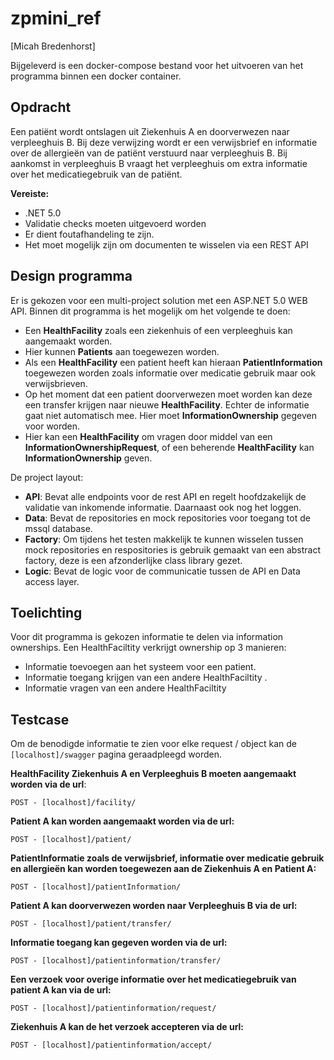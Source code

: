 # zpmini_ref
[Micah Bredenhorst]

Bijgeleverd is een docker-compose bestand voor het uitvoeren van het programma binnen een docker container.

## Opdracht

Een patiënt wordt ontslagen uit Ziekenhuis A en doorverwezen naar verpleeghuis B.  Bij deze verwijzing wordt er een verwijsbrief en informatie over de allergieën van de patiënt verstuurd naar verpleeghuis B.  Bij aankomst in verpleeghuis B vraagt het verpleeghuis om extra informatie over het medicatiegebruik van de patiënt.

**Vereiste:**

- .NET 5.0
- Validatie checks moeten uitgevoerd worden
- Er dient foutafhandeling te zijn.
- Het moet mogelijk zijn om documenten te wisselen via een REST API


## Design programma

Er is gekozen voor een multi-project solution met een ASP.NET 5.0 WEB API.
Binnen dit programma is het mogelijk om het volgende te doen:

- Een **HealthFacility** zoals een ziekenhuis of een verpleeghuis kan aangemaakt worden.
- Hier kunnen **Patients** aan toegewezen worden.
- Als een **HealthFacility** een patient heeft kan hieraan **PatientInformation** toegewezen worden zoals informatie over medicatie gebruik maar ook verwijsbrieven.
- Op het moment dat een patient doorverwezen moet worden kan deze een transfer krijgen naar nieuwe **HealthFacility**. Echter de informatie gaat niet automatisch mee. Hier moet **InformationOwnership** gegeven voor worden.
- Hier kan een **HealthFacility** om vragen door middel van een **InformationOwnershipRequest**, of een beherende **HealthFacility** kan **InformationOwnership** geven.

De project layout:

- **API**: Bevat alle endpoints voor de rest API en regelt hoofdzakelijk de validatie van inkomende informatie. Daarnaast ook nog het loggen.
- **Data**: Bevat de repositories en mock repositories voor toegang tot de mssql database.
- **Factory**: Om tijdens het testen makkelijk te kunnen wisselen tussen mock repositories en respositories is gebruik gemaakt van een abstract factory, deze is een afzonderlijke class library gezet.
- **Logic**: Bevat de logic voor de communicatie tussen de API en Data access layer.

## Toelichting

Voor dit programma is gekozen informatie te delen via information ownerships. Een HealthFaciltity verkrijgt ownership op 3 manieren:

- Informatie toevoegen aan het systeem voor een patient.
- Informatie toegang krijgen van een andere HealthFaciltity .
- Informatie vragen van een andere HealthFaciltity 

## Testcase 

Om de benodigde informatie te zien voor elke request / object kan de `[localhost]/swagger` pagina geraadpleegd worden.

**HealthFacility Ziekenhuis A en Verpleeghuis B moeten aangemaakt worden via de url**:

````
POST - [localhost]/facility/
````

**Patient A kan worden aangemaakt worden via de url:**

````
POST - [localhost]/patient/
````

**PatientInformatie zoals de verwijsbrief, informatie over medicatie gebruik en allergieën kan worden toegewezen aan de Ziekenhuis A en Patient A:**

````
POST - [localhost]/patientInformation/
````

**Patient A kan doorverwezen worden naar Verpleeghuis B via de url:**

````
POST - [localhost]/patient/transfer/
````

**Informatie toegang kan gegeven worden via de url:**

````
POST - [localhost]/patientinformation/transfer/
````

**Een verzoek voor overige informatie over het medicatiegebruik van patient A kan via de url:**

````
POST - [localhost]/patientinformation/request/
````

**Ziekenhuis A kan de het verzoek accepteren via de url:**

````
POST - [localhost]/patientinformation/accept/
````

